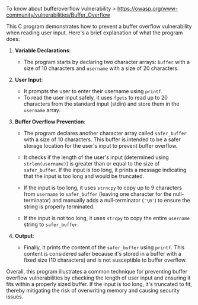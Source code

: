
To know about bufferoverflow vulnerability > https://owasp.org/www-community/vulnerabilities/Buffer_Overflow


This C program demonstrates how to prevent a buffer overflow vulnerability when reading user input. Here's a brief explanation of what the program does:

1. **Variable Declarations**:
   - The program starts by declaring two character arrays: `buffer` with a size of 10 characters and `username` with a size of 20 characters.

2. **User Input**:
   - It prompts the user to enter their username using `printf`.
   - To read the user input safely, it uses `fgets` to read up to 20 characters from the standard input (stdin) and store them in the `username` array.

3. **Buffer Overflow Prevention**:
   - The program declares another character array called `safer_buffer` with a size of 10 characters. This buffer is intended to be a safer storage location for the user's input to prevent buffer overflow.

   - It checks if the length of the user's input (determined using `strlen(username)`) is greater than or equal to the size of `safer_buffer`. If the input is too long, it prints a message indicating that the input is too long and would be truncated.

   - If the input is too long, it uses `strncpy` to copy up to 9 characters from `username` to `safer_buffer` (leaving one character for the null-terminator) and manually adds a null-terminator (`'\0'`) to ensure the string is properly terminated.

   - If the input is not too long, it uses `strcpy` to copy the entire `username` string to `safer_buffer`.

4. **Output**:
   - Finally, it prints the content of the `safer_buffer` using `printf`. This content is considered safer because it's stored in a buffer with a fixed size (10 characters) and is not susceptible to buffer overflow.

Overall, this program illustrates a common technique for preventing buffer overflow vulnerabilities by checking the length of user input and ensuring it fits within a properly sized buffer. If the input is too long, it's truncated to fit, thereby mitigating the risk of overwriting memory and causing security issues.
